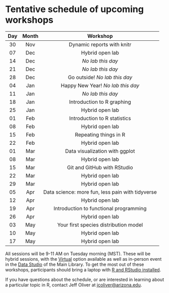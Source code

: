 # Tentative schedule of upcoming workshops

| Day | Month | Workshop                           |
|:---:|:-----:|:----------------------------------:|
| 30  | Nov   | Dynamic reports with knitr         |
| 07  | Dec   | Hybrid open lab                    |
| 14  | Dec   | _No lab this day_                  |
| 21  | Dec   | _No lab this day_                  |
| 28  | Dec   | Go outside!  _No lab this day_     |
| 04  | Jan   | Happy New Year! _No lab this day_  |
| 11  | Jan   | _No lab this day_                  |
| 18  | Jan   | Introduction to R graphing         |
| 25  | Jan   | Hybrid open lab                    |
| 01  | Feb   | Introduction to R statistics       |
| 08  | Feb   | Hybrid open lab                    |
| 15  | Feb   | Repeating things in R              |
| 22  | Feb   | Hybrid open lab                    |
| 01  | Mar   | Data visualization with ggplot     |
| 08  | Mar   | Hybrid open lab                    |
| 15  | Mar   | Git and GitHub with RStudio        |
| 22  | Mar   | Hybrid open lab                    |
| 29  | Mar   | Hybrid open lab                    |
| 05  | Apr   | Data science: more fun, less pain with tidyverse |
| 12  | Apr   | Hybrid open lab                    |
| 19  | Apr   | Introduction to functional programming |
| 26  | Apr   | Hybrid open lab                    |
| 03  | May   | Your first species distribution model |
| 10  | May   | Hybrid open lab                    |
| 17  | May   | Hybrid open lab                    |

All sessions will be 9-11 AM on Tuesday morning (MST). These will be hybrid 
sessions, with the [Virtual](contingency.md) option available as well as 
in-person event in the [Data Studio](https://new.library.arizona.edu/visit/spaces/data-studio) 
of the Main Library. To get the most out of these workshops, participants 
should bring a laptop with [R and RStudio installed](https://jcoliver.github.io/learn-r/000-setup-instructions.html).

If you have questions about the schedule, or are interested in learning about a 
particular topic in R, contact Jeff Oliver at [jcoliver@arizona.edu](mailto:jcoliver@arizona.edu?subject=R%20workshop%20inquiry).

